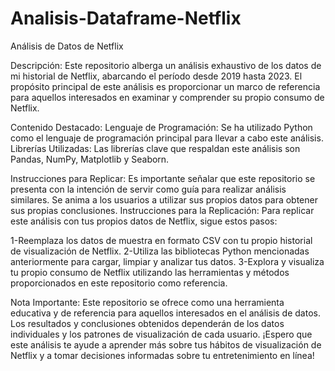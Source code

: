 # Analisis-Dataframe-Netflix

Análisis de Datos de Netflix

Descripción:
Este repositorio alberga un análisis exhaustivo de los datos de mi historial de Netflix, abarcando el período desde 2019 hasta 2023. El propósito principal de este análisis es proporcionar un marco de referencia para aquellos interesados en examinar y comprender su propio consumo de Netflix.

Contenido Destacado:
Lenguaje de Programación: Se ha utilizado Python como el lenguaje de programación principal para llevar a cabo este análisis.
Librerías Utilizadas: Las librerías clave que respaldan este análisis son Pandas, NumPy, Matplotlib y Seaborn.

Instrucciones para Replicar: Es importante señalar que este repositorio se presenta con la intención de servir como guía para realizar análisis similares. Se anima a los usuarios a utilizar sus propios datos para obtener sus propias conclusiones.
Instrucciones para la Replicación:
Para replicar este análisis con tus propios datos de Netflix, sigue estos pasos:

1-Reemplaza los datos de muestra en formato CSV con tu propio historial de visualización de Netflix.
2-Utiliza las bibliotecas Python mencionadas anteriormente para cargar, limpiar y analizar tus datos.
3-Explora y visualiza tu propio consumo de Netflix utilizando las herramientas y métodos proporcionados en este repositorio como referencia.

Nota Importante:
Este repositorio se ofrece como una herramienta educativa y de referencia para aquellos interesados en el análisis de datos. Los resultados y conclusiones obtenidos dependerán de los datos individuales y los patrones de visualización de cada usuario. ¡Espero que este análisis te ayude a aprender más sobre tus hábitos de visualización de Netflix y a tomar decisiones informadas sobre tu entretenimiento en línea!




